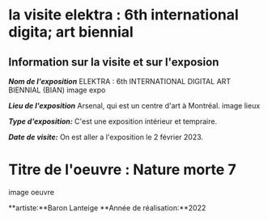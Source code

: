 #  la visite elektra : 6th international digita; art biennial
## Information sur la visite et sur l'exposion
***Nom de l'exposition*** ELEKTRA : 6th INTERNATIONAL DIGITAL ART BIENNIAL (BIAN)
image expo

***Lieu de l'exposition*** Arsenal, qui est un centre d'art à Montréal.
image lieux

***Type d'exposition:*** C'est une exposition intérieur et tempraire.

***Date de visite:*** On est aller a l'exposition le 2 février 2023.

# Titre de l'oeuvre : Nature morte 7
image oeuvre

**artiste:**Baron Lanteige
**Année de réalisation:**2022


